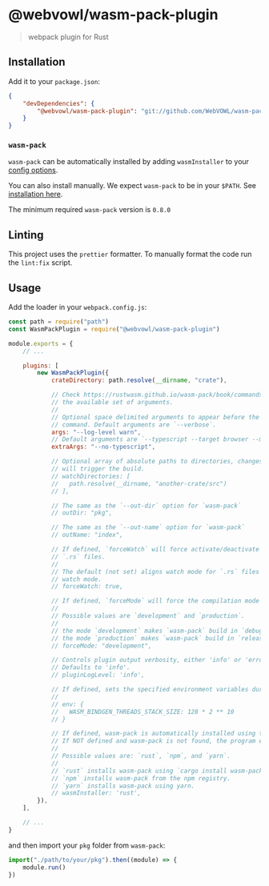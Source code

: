 # @webvowl/wasm-pack-plugin

> webpack plugin for Rust

## Installation

Add it to your `package.json`:

```json
{
    "devDependencies": {
        "@webvowl/wasm-pack-plugin": "git://github.com/WebVOWL/wasm-pack-plugin.git#v1.7.3"
    }
}
```

### `wasm-pack`

`wasm-pack` can be automatically installed by adding `wasmInstaller` to your [config options](#usage).

You can also install manually. We expect `wasm-pack` to be in your `$PATH`. See [installation here](https://rustwasm.github.io/wasm-pack/installer).

The minimum required `wasm-pack` version is `0.8.0`

## Linting

This project uses the `prettier` formatter. To manually format the code run the `lint:fix` script.

## Usage

Add the loader in your `webpack.config.js`:

```js
const path = require("path")
const WasmPackPlugin = require("@webvowl/wasm-pack-plugin")

module.exports = {
    // ...

    plugins: [
        new WasmPackPlugin({
            crateDirectory: path.resolve(__dirname, "crate"),

            // Check https://rustwasm.github.io/wasm-pack/book/commands/build.html for
            // the available set of arguments.
            //
            // Optional space delimited arguments to appear before the wasm-pack
            // command. Default arguments are `--verbose`.
            args: "--log-level warn",
            // Default arguments are `--typescript --target browser --mode normal`.
            extraArgs: "--no-typescript",

            // Optional array of absolute paths to directories, changes to which
            // will trigger the build.
            // watchDirectories: [
            //   path.resolve(__dirname, "another-crate/src")
            // ],

            // The same as the `--out-dir` option for `wasm-pack`
            // outDir: "pkg",

            // The same as the `--out-name` option for `wasm-pack`
            // outName: "index",

            // If defined, `forceWatch` will force activate/deactivate watch mode for
            // `.rs` files.
            //
            // The default (not set) aligns watch mode for `.rs` files to Webpack's
            // watch mode.
            // forceWatch: true,

            // If defined, `forceMode` will force the compilation mode for `wasm-pack`
            //
            // Possible values are `development` and `production`.
            //
            // the mode `development` makes `wasm-pack` build in `debug` mode.
            // the mode `production` makes `wasm-pack` build in `release` mode.
            // forceMode: "development",

            // Controls plugin output verbosity, either 'info' or 'error'.
            // Defaults to 'info'.
            // pluginLogLevel: 'info',

            // If defined, sets the specified environment variables during compilation.
            //
            // env: {
            //   WASM_BINDGEN_THREADS_STACK_SIZE: 128 * 2 ** 10
            // }

            // If defined, wasm-pack is automatically installed using the specified installation method.
            // If NOT defined and wasm-pack is not found, the program exits with an error.
            //
            // Possible values are: `rust`, `npm`, and `yarn`.
            //
            // `rust` installs wasm-pack using `cargo install wasm-pack`.
            // `npm` installs wasm-pack from the npm registry.
            // `yarn` installs wasm-pack using yarn.
            // wasmInstaller: 'rust',
        }),
    ],

    // ...
}
```

and then import your `pkg` folder from `wasm-pack`:

```js
import("./path/to/your/pkg").then((module) => {
    module.run()
})
```
